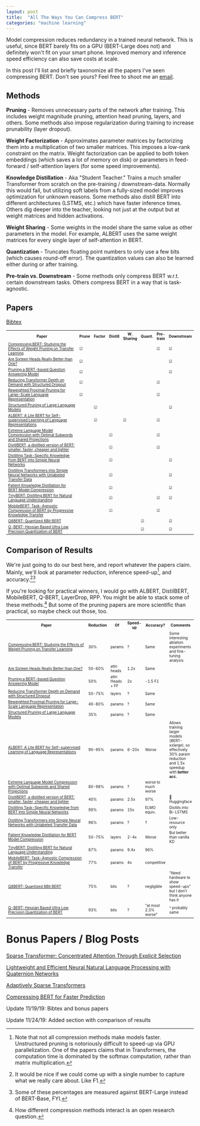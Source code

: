 ```yaml
---
layout: post
title:  "All The Ways You Can Compress BERT"
categories: "machine learning"
---
```


Model compression reduces redundancy in a trained neural network. This is
useful, since BERT barely fits on a GPU (BERT-Large does not) and definitely
won't fit on your smart phone. Improved memory and inference speed efficiency
can also save costs at scale.

In this post I'll list and briefly taxonomize all the papers I've seen
compressing BERT. Don't see yours? Feel free to shoot me an
[email](mailto:mitchell.gordon95@gmail.com).

## Methods

__Pruning__ - Removes unnecessary parts of the network after training. This
includes weight magnitude pruning, attention head pruning, layers, and others.
Some methods also impose regularization during training to increase prunability
(layer dropout).

__Weight Factorization__ - Approximates parameter matrices by factorizing them
into a multiplication of two smaller matrices. This imposes a low-rank
constraint on the matrix. Weight factorization can be applied to both token
embeddings (which saves a lot of memory on disk) or parameters in feed-forward /
self-attention layers (for some speed improvements).

__Knowledge Distillation__ - Aka "Student Teacher." Trains a much smaller
Transformer from scratch on the pre-training / downstream-data. Normally this
would fail, but utilizing soft labels from a fully-sized model improves
optimization for unknown reasons. Some methods also distill BERT into different
architectures (LSTMS, etc.) which have faster inference times. Others dig deeper
into the teacher, looking not just at the output but at weight matrices and
hidden activations.

__Weight Sharing__ - Some weights in the model share the same value as other
parameters in the model. For example, ALBERT uses the same weight matrices for
every single layer of self-attention in BERT.

__Quantization__ - Truncates floating point numbers to only use a few bits
(which causes round-off error). The quantization values can also be learned
either during or after training.

__Pre-train vs. Downstream__ - Some methods only compress BERT w.r.t. certain
downstream tasks. Others compress BERT in a way that is task-agnostic.

## Papers

<a href="{{'/assets/bert_compression.bib' | absolute_url}}">Bibtex</a>

<style>
table {
font-size: 10px;
}
</style>

<table>


<tr>
  <th style="width: 300px"> Paper                                                                                                                               </th>
  <th> Prune </th> <th> Factor </th> <th> Distill </th> <th> W. Sharing </th> <th> Quant. </th> <th> Pre-train </th> <th> Downstream </th>
</tr>
<tr>
  <td> <a href="https://openreview.net/forum?id=SJlPOCEKvH">Compressing BERT: Studying the Effects of Weight Pruning on Transfer Learning</a>         </td>
  <td> &#x2611; </td> <td>               </td> <td>                        </td> <td>                </td> <td>              </td> <td> &#x2611;  </td> <td> &#x2611;   </td>
</tr>
<tr>
  <td> <a href="http://arxiv.org/abs/1905.10650">Are Sixteen Heads Really Better than One?</a>                                                        </td>
  <td> &#x2611; </td> <td>               </td> <td>                        </td> <td>                </td> <td>              </td> <td>           </td> <td> &#x2611;   </td>
</tr>
<tr>
  <td> <a href="http://arxiv.org/abs/1910.06360">Pruning a BERT-based Question Answering Model</a>                                                    </td>
  <td> &#x2611; </td> <td>               </td> <td>                        </td> <td>                </td> <td>              </td> <td>           </td> <td> &#x2611;   </td>
</tr>
<tr>
  <td> <a href="https://openreview.net/forum?id=SylO2yStDr">Reducing Transformer Depth on Demand with Structured Dropout</a>                          </td>
  <td> &#x2611; </td> <td>               </td> <td>                        </td> <td>                </td> <td>              </td> <td> &#x2611;  </td> <td>            </td>
</tr>
<tr>
  <td> <a href="https://openreview.net/forum?id=r1gBOxSFwr&noteId=r1gBOxSFwr">Reweighted Proximal Pruning for Large-Scale Language Representation</a> </td>
  <td> &#x2611; </td> <td>               </td> <td>                        </td> <td>                </td> <td>              </td> <td> &#x2611;  </td> <td>            </td>
</tr>
<tr>
  <td> <a href="http://arxiv.org/abs/1910.04732">Structured Pruning of Large Language Models</a>                                                      </td>
  <td>          </td> <td> &#x2611;      </td> <td>                        </td> <td>                </td> <td>              </td> <td>           </td> <td> &#x2611;   </td>
</tr>
<tr>
  <td> <a href="https://openreview.net/forum?id=H1eA7AEtvS">ALBERT: A Lite BERT for Self-supervised Learning of Language Representations</a>          </td>
  <td>          </td> <td> &#x2611;      </td> <td>                        </td> <td> &#x2611;       </td> <td>              </td> <td> &#x2611;  </td> <td>            </td>
</tr>
<tr>
  <td> <a href="https://openreview.net/forum?id=S1x6ueSKPr">Extreme Language Model Compression with Optimal Subwords and Shared Projections</a>       </td>
  <td>          </td> <td>               </td> <td> &#x2611;               </td> <td>                </td> <td>              </td> <td> &#x2611;  </td> <td>            </td>
</tr>
<tr>
  <td> <a href="http://arxiv.org/abs/1910.01108">DistilBERT, a distilled version of BERT: smaller, faster, cheaper and lighter</a>                    </td>
  <td>          </td> <td>               </td> <td> &#x2611;               </td> <td>                </td> <td>              </td> <td> &#x2611;  </td> <td>            </td>
</tr>
<tr>
  <td> <a href="https://arxiv.org/abs/1903.12136">Distilling Task-Specific Knowledge from BERT into Simple Neural Networks</a>                 </td>
  <td>          </td> <td>               </td> <td> &#x2611;               </td> <td>                </td> <td>              </td> <td>           </td> <td> &#x2611;   </td>
</tr>
<tr>
  <td> <a href="http://arxiv.org/abs/1910.01769">Distilling Transformers into Simple Neural Networks with Unlabeled Transfer Data</a>                 </td>
  <td>          </td> <td>               </td> <td> &#x2611;               </td> <td>                </td> <td>              </td> <td>           </td> <td> &#x2611;   </td>
</tr>
<tr>
  <td> <a href="http://arxiv.org/abs/1908.09355">Patient Knowledge Distillation for BERT Model Compression</a>                                        </td>
  <td>          </td> <td>               </td> <td> &#x2611;               </td> <td>                </td> <td>              </td> <td>           </td> <td> &#x2611;   </td>
</tr>
<tr>
  <td> <a href="https://openreview.net/forum?id=rJx0Q6EFPB">TinyBERT: Distilling BERT for Natural Language Understanding</a>                          </td>
  <td>          </td> <td>               </td> <td> &#x2611;               </td> <td>                </td> <td>              </td> <td> &#x2611;  </td> <td> &#x2611;   </td>
</tr>
<tr>
  <td> <a href="https://openreview.net/forum?id=SJxjVaNKwB">MobileBERT: Task-Agnostic Compression of BERT by Progressive Knowledge Transfer</a>       </td>
  <td>          </td> <td>               </td> <td> &#x2611;               </td> <td>                </td> <td>              </td> <td> &#x2611;  </td> <td>            </td>
</tr>
<tr>
  <td> <a href="http://arxiv.org/abs/1910.06188">Q8BERT: Quantized 8Bit BERT</a>                                                                      </td>
  <td>          </td> <td>               </td> <td>                        </td> <td>                </td> <td> &#x2611;     </td> <td>           </td> <td> &#x2611;   </td>
</tr>
<tr>
  <td> <a href="http://arxiv.org/abs/1909.05840">Q-BERT: Hessian Based Ultra Low Precision Quantization of BERT</a>                                   </td>
  <td>          </td> <td>               </td> <td>                        </td> <td>                </td> <td> &#x2611;     </td> <td>           </td> <td> &#x2611;   </td>
</tr>
</table>

## Comparison of Results

We're just going to do our best here, and report whatever the papers claim.
Mainly, we'll look at parameter reduction, inference speed-up[^3], and accuracy.[^1][^5]

[^3]: Note that not all compression methods make models faster. Unstructured pruning is notoriously difficult to speed-up via GPU parallelization. One of the papers claims that in Transformers, the computation time is dominated by the softmax computation, rather than matrix multiplication.

[^1]: It would be nice if we could come up with a single number to capture what
    we really care about. Like F1.

[^5]: Some of these percentages are measured against BERT-Large instead of
    BERT-Base, FYI.

If you're looking for practical winners, I would go with ALBERT, DistilBERT,
MobileBERT, Q-BERT, LayerDrop, RPP. You might be able to stack some of these
methods.[^4] But some of the pruning papers are more scientific than practical,
so maybe check out those, too.

[^4]: How different compression methods interact is an open research question.

<table>

<tr>
  <th style="width: 300px"> Paper                                                                                                                               </th>
  <th> Reduction </th> <th> Of </th> <th> Speed-up </th> <th> Accuracy? </th> <th> Comments </th>
</tr>
<tr>
  <td> <a href="https://openreview.net/forum?id=SJlPOCEKvH">Compressing BERT: Studying the Effects of Weight Pruning on Transfer Learning</a>         </td>
  <td> 30% </td> <td> params </td> <td> ? </td>  <td> Same </td> <td> Some interesting ablation experiments and fine-tuning analysis </td>
</tr>
<tr>
  <td> <a href="http://arxiv.org/abs/1905.10650">Are Sixteen Heads Really Better than One?</a>                                                        </td>
  <td> 50-60% </td> <td> attn heads </td> <td> 1.2x </td> <td> Same </td> <td> </td>
</tr>
<tr>
  <td> <a href="http://arxiv.org/abs/1910.06360">Pruning a BERT-based Question Answering Model</a>                                                    </td>
  <td> 50% </td> <td> attn Heads + FF </td> <td> 2x </td> <td> -1.5 F1 </td> <td> </td>
</tr>
<tr>
  <td> <a href="https://openreview.net/forum?id=SylO2yStDr">Reducing Transformer Depth on Demand with Structured Dropout</a>                          </td>
  <td> 50-75% </td> <td> layers </td> <td> ? </td> <td> Same </td> <td> </td>
</tr>
<tr>
  <td> <a href="https://openreview.net/forum?id=r1gBOxSFwr&noteId=r1gBOxSFwr">Reweighted Proximal Pruning for Large-Scale Language Representation</a> </td>
  <td> 40-80% </td> <td> params </td> <td> ? </td> <td> Same </td> <td> </td>
</tr>
<tr>
  <td> <a href="http://arxiv.org/abs/1910.04732">Structured Pruning of Large Language Models</a>                                                      </td>
  <td> 35% </td> <td> params </td> <td> ? </td> <td> Same </td> <td> </td>
</tr>
<tr>
  <td> <a href="https://openreview.net/forum?id=H1eA7AEtvS">ALBERT: A Lite BERT for Self-supervised Learning of Language Representations</a>          </td>
  <td> 90-95% </td> <td> params </td> <td> 6-20x </td> <td> Worse </td> <td> Allows training larger models (BERT-xxlarge), so effectively 30% param reduction and 1.5x speedup with <b>better acc.</b> </td> 
</tr>
<tr>
  <td> <a href="https://openreview.net/forum?id=S1x6ueSKPr">Extreme Language Model Compression with Optimal Subwords and Shared Projections</a>       </td>
  <td> 80-98% </td> <td> params </td> <td> ? </td> <td> worse to much worse </td> <td> </td>
</tr>
<tr>
  <td> <a href="http://arxiv.org/abs/1910.01108">DistilBERT, a distilled version of BERT: smaller, faster, cheaper and lighter</a>                    </td>
  <td> 40% </td> <td> params </td> <td> 2.5x </td> <td> 97% </td> <td> &#x1f917; Huggingface </td>
</tr>
<tr>
  <td> <a href="https://arxiv.org/abs/1903.12136">Distilling Task-Specific Knowledge from BERT into Simple Neural Networks</a>                 </td>
  <td> 99% </td> <td> params </td> <td> 15x </td> <td> ELMO equiv. </td> <td> Distills into Bi-LSTMS </td>
</tr>
<tr>
  <td> <a href="http://arxiv.org/abs/1910.01769">Distilling Transformers into Simple Neural Networks with Unlabeled Transfer Data</a>                 </td>
  <td> 96% </td> <td> params </td> <td> ? </td> <td> ? </td> <td> Low-resource only </td>
</tr>
<tr>
  <td> <a href="http://arxiv.org/abs/1908.09355">Patient Knowledge Distillation for BERT Model Compression</a>                                        </td>
  <td> 50-75% </td> <td> layers </td> <td> 2-4x </td> <td> Worse </td> <td> But better than vanilla KD </td>
</tr>
<tr>
  <td> <a href="https://openreview.net/forum?id=rJx0Q6EFPB">TinyBERT: Distilling BERT for Natural Language Understanding</a>                          </td>
  <td> 87% </td> <td> params </td> <td> 9.4x </td> <td> 96% </td> <td> </td>
</tr>
<tr>
  <td> <a href="https://openreview.net/forum?id=SJxjVaNKwB">MobileBERT: Task-Agnostic Compression of BERT by Progressive Knowledge Transfer</a>       </td>
  <td> 77% </td> <td> params </td> <td> 4x </td> <td> competitive </td> <td> </td>
</tr>
<tr>
  <td> <a href="http://arxiv.org/abs/1910.06188">Q8BERT: Quantized 8Bit BERT</a>                                                                      </td>
  <td> 75% </td> <td> bits </td> <td> ? </td> <td> negligible </td> <td> "Need hardware to show speed-ups" but I don't think anyone has it</td>
</tr>
<tr>
  <td> <a href="http://arxiv.org/abs/1909.05840">Q-BERT: Hessian Based Ultra Low Precision Quantization of BERT</a>                                   </td>
  <td> 93% </td> <td> bits </td> <td> ? </td> <td> "at most 2.3% worse" </td> <td> ^ probably same </td>
</tr>
</table>



# Bonus Papers / Blog Posts

[Sparse Transformer: Concentrated Attention Through Explicit Selection](https://openreview.net/forum?id=Hye87grYDH)

[Lightweight and Efficient Neural Natural Language Processing with Quaternion
Networks](http://arxiv.org/abs/1906.04393)

[Adaptively Sparse Transformers](https://www.semanticscholar.org/paper/f6390beca54411b06f3bde424fb983a451789733)

[Compressing BERT for Faster Prediction](https://blog.rasa.com/compressing-bert-for-faster-prediction-2/amp/)

Update 11/19/19: Bibtex and bonus papers

Update 11/24/19: Added section with comparison of results
